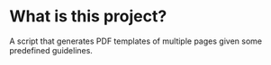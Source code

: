 # What is this project?
A script that generates PDF templates of multiple pages given some predefined guidelines.